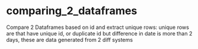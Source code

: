 # comparing_2_dataframes
Compare 2 Dataframes based on id and extract unique rows: unique rows are that have unique id, or duplicate id but difference in date is more than 2 days, these are data generated from 2 diff systems
